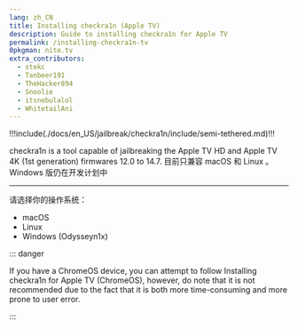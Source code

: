 ```yaml
---
lang: zh_CN
title: Installing checkra1n (Apple TV)
description: Guide to installing checkra1n for Apple TV
permalink: /installing-checkra1n-tv
0pkgman: nito.tv
extra_contributors:
  - stekc
  - Tanbeer191
  - TheHacker894
  - Snoolie
  - itsnebulalol
  - WhitetailAni
---
```


!!!include(./docs/en_US/jailbreak/checkra1n/include/semi-tethered.md)!!!

checkra1n is a tool capable of jailbreaking the Apple TV HD and Apple TV 4K (1st generation) firmwares 12.0 to 14.7. 目前只兼容 macOS 和 Linux 。 Windows 版仍在开发计划中

***

请选择你的操作系统：

- <router-link to="/installing-checkra1n-tv/macos/">macOS</router-link>
- <router-link to="/installing-checkra1n-tv/linux/">Linux</router-link>
- <router-link to="/using-odysseyn1x-tv/">Windows (Odysseyn1x)</router-link>

::: danger

If you have a ChromeOS device, you can attempt to follow <router-link to="/installing-checkra1n-tv/chromeos">Installing checkra1n for Apple TV (ChromeOS)</router-link>, however, do note that it is not recommended due to the fact that it is both more time-consuming and more prone to user error.

:::
